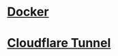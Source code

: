 # [Docker](https://www.docker.com/products/docker-desktop/)
# [Cloudflare Tunnel](https://www.youtube.com/watch?v=ey4u7OUAF3c)
